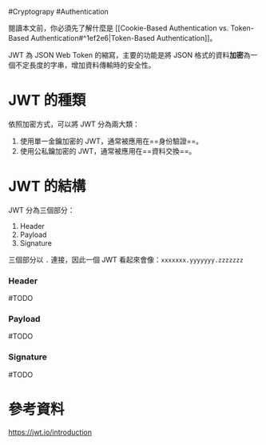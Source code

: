 #Cryptograpy #Authentication 

閱讀本文前，你必須先了解什麼是 [[Cookie-Based Authentication vs. Token-Based Authentication#^1ef2e6|Token-Based Authentication]]。

JWT 為 JSON Web Token 的縮寫，主要的功能是將 JSON 格式的資料**加密**為一個不定長度的字串，增加資料傳輸時的安全性。

# JWT 的種類

依照加密方式，可以將 JWT 分為兩大類：

1. 使用單一金鑰加密的 JWT，通常被應用在==身份驗證==。
2. 使用公私鑰加密的 JWT，通常被應用在==資料交換==。

# JWT 的結構

JWT 分為三個部分：

1. Header
2. Payload
3. Signature

三個部分以 `.` 連接，因此一個 JWT 看起來會像：`xxxxxxx.yyyyyyy.zzzzzzz`

### Header

#TODO 

### Payload

#TODO 

### Signature

#TODO 

# 參考資料

https://jwt.io/introduction